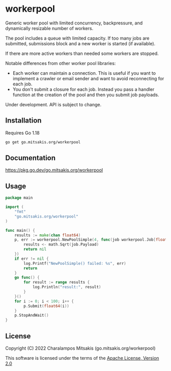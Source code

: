 # workerpool

Generic worker pool with limited concurrency, backpressure, and dynamically resizable number of workers.

The pool includes a queue with limited capacity. If too many jobs are submitted, submissions block and a new worker is started (if available).

If there are more active workers than needed some workers are stopped.

Notable differences from other worker pool libraries:

- Each worker can maintain a connection. This is useful if you want to implement a crawler or email sender and want to avoid reconnecting for each job.
- You don't submit a closure for each job. Instead you pass a handler function at the creation of the pool and then you submit job payloads.

Under development. API is subject to change.

## Installation

Requires Go 1.18

```sh
go get go.mitsakis.org/workerpool
```

## Documentation

<https://pkg.go.dev/go.mitsakis.org/workerpool>

## Usage

```go
package main

import (
	"fmt"
	"go.mitsakis.org/workerpool"
)

func main() {
	results := make(chan float64)
	p, err := workerpool.NewPoolSimple(4, func(job workerpool.Job[float64], workerID int) error {
		results <- math.Sqrt(job.Payload)
		return nil
	})
	if err != nil {
		log.Printf("NewPoolSimple() failed: %s", err)
		return
	}
	go func() {
		for result := range results {
			log.Println("result:", result)
		}
	}()
	for i := 0; i < 100; i++ {
		p.Submit(float64(i))
	}
	p.StopAndWait()
}
```

## License

Copyright (C) 2022 Charalampos Mitsakis (go.mitsakis.org/workerpool)

This software is licensed under the terms of the [Apache License, Version 2.0](LICENSE)
